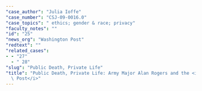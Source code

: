 ```yaml
---
"case_author": "Julia Ioffe"
"case_number": "CSJ-09-0016.0"
"case_topics": " ethics; gender & race; privacy"
"faculty_notes": ""
"id": "25"
"news_org": "Washington Post"
"redtext": ""
"related_cases":
- - "27"
  - " 28"
"slug": "Public Death, Private Life"
"title": "Public Death, Private Life: Army Major Alan Rogers and the <i> Washington\
  \ Post</i>"
---
```

